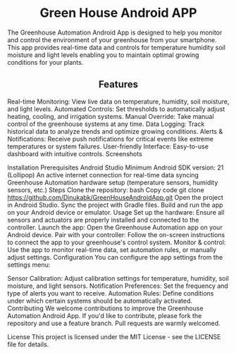 <h1 align="center" id="title">Green House Android APP</h1>

<p id="description">The Greenhouse Automation Android App is designed to help you monitor and control the environment of your greenhouse from your smartphone. This app provides real-time data and controls for temperature humidity soil moisture and light levels enabling you to maintain optimal growing conditions for your plants.</p>

<h2 align="center" id="title">Features</h2>
Real-time Monitoring: View live data on temperature, humidity, soil moisture, and light levels.
Automated Controls: Set thresholds to automatically adjust heating, cooling, and irrigation systems.
Manual Override: Take manual control of the greenhouse systems at any time.
Data Logging: Track historical data to analyze trends and optimize growing conditions.
Alerts & Notifications: Receive push notifications for critical events like extreme temperatures or system failures.
User-friendly Interface: Easy-to-use dashboard with intuitive controls.
Screenshots


Installation
Prerequisites
Android Studio
Minimum Android SDK version: 21 (Lollipop)
An active internet connection for real-time data syncing
Greenhouse Automation hardware setup (temperature sensors, humidity sensors, etc.)
Steps
Clone the repository:
bash
Copy code
git clone https://github.com/Dinukabk/GreenHouseAndroidApp.git
Open the project in Android Studio.
Sync the project with Gradle files.
Build and run the app on your Android device or emulator.
Usage
Set up the hardware: Ensure all sensors and actuators are properly installed and connected to the controller.
Launch the app: Open the Greenhouse Automation app on your Android device.
Pair with your controller: Follow the on-screen instructions to connect the app to your greenhouse's control system.
Monitor & control: Use the app to monitor real-time data, set automation rules, or manually adjust settings.
Configuration
You can configure the app settings from the settings menu:

Sensor Calibration: Adjust calibration settings for temperature, humidity, soil moisture, and light sensors.
Notification Preferences: Set the frequency and type of alerts you want to receive.
Automation Rules: Define conditions under which certain systems should be automatically activated.
Contributing
We welcome contributions to improve the Greenhouse Automation Android App. If you'd like to contribute, please fork the repository and use a feature branch. Pull requests are warmly welcomed.

License
This project is licensed under the MIT License - see the LICENSE file for details.
